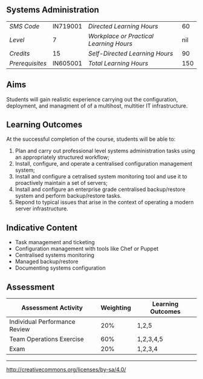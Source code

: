 ## Systems Administration

|                 |          |                                         |     |
|-----------------|----------|-----------------------------------------|-----|
| *SMS Code*      | IN719001 | *Directed Learning Hours*               | 60  |
| *Level*         | 7        | *Workplace or Practical Learning Hours* | nil |
| *Credits*       | 15       | *Self-Directed Learning Hours*          | 90  |
| *Prerequisites* | IN605001 | *Total Learning Hours*                  | 150 |

## Aims

Students will gain realistic experience carrying out the configuration,
deployment, and managment of of a multihost, multitier IT infrastructure.

## Learning Outcomes

At the successful completion of the course, students will be able to:

1. Plan and carry out professional level systems administration tasks using an appropriately 
   structured workflow;
2. Install, configure, and operate a centralised configuration management system;
3. Install and configure a cetralised system monitoring tool and use it to 
   proactively maintain a set of servers;
4. Install and configure an enterprise grade centralised backup/restore system and
   perform backup/restore tasks.
5. Repond to typical issues that arise in the context of operating a modern
   server infrastructure.

## Indicative Content

* Task management and ticketing
* Configuration management with tools like Chef or Puppet
* Centralised systems monitoring
* Managed backup/restore
* Documenting systems configuration


## Assessment

| **Assessment Activity**       | **Weighting** | **Learning Outcomes** |
|-------------------------------|---------------|-----------------------|
| Individual Performance Review | 20%           | 1,2,5                 |
| Team Operations Exercise      | 60%           | 1,2,3,4,5             |
| Exam                          | 20%           | 1,2,3,4               |

---
http://creativecommons.org/licenses/by-sa/4.0/
